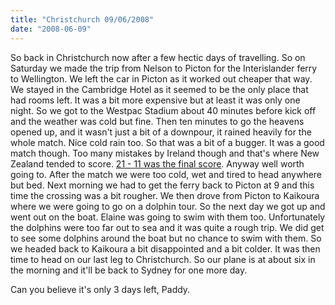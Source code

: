 ```yaml
---
title: "Christchurch 09/06/2008"
date: "2008-06-09"
---
```

So back in Christchurch now after a few hectic days of travelling. So on Saturday we made the trip from Nelson to Picton for the Interislander ferry to Wellington. We left the car in Picton as it worked out cheaper that way. We stayed in the Cambridge Hotel as it seemed to be the only place that had rooms left. It was a bit more expensive but at least it was only one night. So we got to the Westpac Stadium about 40 minutes before kick off and the weather was cold but fine. Then ten minutes to go the heavens opened up, and it wasn't just a bit of a downpour, it rained heavily for the whole match. Nice cold rain too. So that was a bit of a bugger. It was a good match though. Too many mistakes by Ireland though and that's where New Zealand tended to score. [21 - 11 was the final score](http://www.rte.ie/sport/rugby/2008/0607/newzealand_ireland.html). Anyway well worth going to. After the match we were too cold, wet and tired to head anywhere but bed. Next morning we had to get the ferry back to Picton at 9 and this time the crossing was a bit rougher. We then drove from Picton to Kaikoura where we were going to go on a dolphin tour. So the next day we got up and went out on the boat. Elaine was going to swim with them too. Unfortunately the dolphins were too far out to sea and it was quite a rough trip. We did get to see some dolphins around the boat but no chance to swim with them. So we headed back to Kaikoura a bit disappointed and a bit colder. It was then time to head on our last leg to Christchurch. So our plane is at about six in the morning and it'll be back to Sydney for one more day.

Can you believe it's only 3 days left,
Paddy.